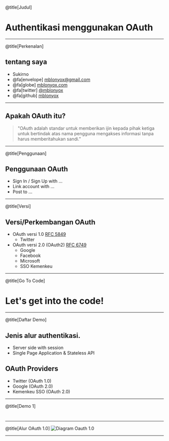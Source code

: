 @title[Judul]
# Authentikasi menggunakan OAuth

---
@title[Perkenalan]

## tentang saya

- Sukirno
- @fa[envelope] mblonyox@gmail.com
- @fa[globe] [mblonyox.com](https://mblonyox.com)
- @fa[twitter] [@mblonyox](https://twitter.com/mblonyox)
- @fa[github] [mblonyox](https://github.com/mblonyox)

---

## Apakah OAuth itu?
> "OAuth adalah standar untuk memberikan ijin kepada pihak ketiga
> untuk bertindak atas nama pengguna mengakses informasi
> tanpa harus memberitahukan sandi."

---
@title[Penggunaan]
## Penggunaan OAuth

- Sign In / Sign Up with ...
- Link account with ...
- Post to ...

---
@title[Versi]
## Versi/Perkembangan OAuth

- OAuth versi 1.0 [RFC 5849](https://tools.ietf.org/html/rfc5849)
  - Twitter
- OAuth versi 2.0 (OAuth2) [RFC 6749](https://tools.ietf.org/html/rfc6749)
  - Google
  - Facebook
  - Microsoft
  - SSO Kemenkeu

---
@title[Go To Code]
# Let's get into the code!

---
@title[Daftar Demo]
## Jenis alur authentikasi.
- Server side with session
- Single Page Application & Stateless API

## OAuth Providers
- Twitter (OAuth 1.0)
- Google (OAuth 2.0)
- Kemenkeu SSO (OAuth 2.0)

---
@title[Demo 1]
#

---
@title[Alur OAuth 1.0]
![Diagram Oauth 1.0](https://oauth.net/core/diagram.png)

---

